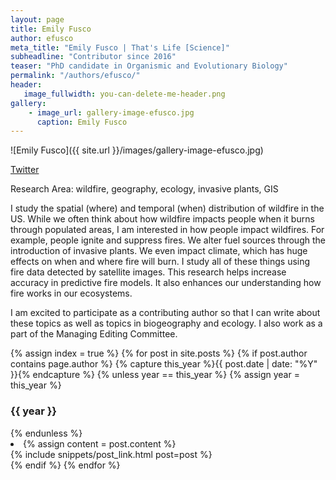 ```yaml
---
layout: page
title: Emily Fusco
author: efusco
meta_title: "Emily Fusco | That's Life [Science]"
subheadline: "Contributor since 2016"
teaser: "PhD candidate in Organismic and Evolutionary Biology"
permalink: "/authors/efusco/"
header:
   image_fullwidth: you-can-delete-me-header.png
gallery:
    - image_url: gallery-image-efusco.jpg
      caption: Emily Fusco
---
```

![Emily Fusco]({{ site.url }}/images/gallery-image-efusco.jpg)

[Twitter](https://www.twitter.com/EmilyJFusco)

Research Area: wildfire, geography, ecology, invasive plants, GIS

I study the spatial (where) and temporal (when) distribution of wildfire in the US. While we often think about how wildfire impacts people when it burns through populated areas, I am interested in how people impact wildfires. For example, people ignite and suppress fires. We alter fuel sources through the introduction of invasive plants. We even impact climate, which has huge effects on when and where fire will burn. I study all of these things using fire data detected by satellite images. This research helps increase accuracy in predictive fire models. It also enhances our understanding how fire works in our ecosystems. 

I am excited to participate as a contributing author so that I can write about these topics as well as topics in biogeography and ecology. I also work as a part of the Managing Editing Committee. 

{% assign index = true %}
{% for post in site.posts %}
{% if post.author contains page.author %}
{% capture this_year %}{{ post.date | date: "%Y" }}{% endcapture %}
{% unless year == this_year %}
{% assign year = this_year %}
<h3>{{ year }}</h3>
{% endunless %}
<li>
{% assign content = post.content %}
<article>
{% include snippets/post_link.html post=post %}
</article>
</li>
{% endif %}
{% endfor %}
